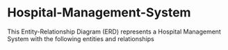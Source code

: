 # Hospital-Management-System
This Entity-Relationship Diagram (ERD) represents a Hospital Management System with the following entities and relationships
